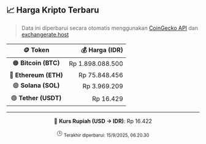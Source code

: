 

<!-- HARGA_KRIPTO -->
## 📈 Harga Kripto Terbaru

> Data ini diperbarui secara otomatis menggunakan [CoinGecko API](https://www.coingecko.com/) dan [exchangerate.host](https://exchangerate.host/)

<div align="center">

| 🪙 Token | 💰 Harga (IDR) |
|:------:|---------------:|
| 🟠 **Bitcoin (BTC)**   | Rp 1.898.088.500 |
| 🔵 **Ethereum (ETH)**  | Rp 75.848.456 |
| 🟣 **Solana (SOL)**    | Rp 3.969.209 |
| 🟢 **Tether (USDT)**   | Rp 16.429 |

---

💱 **Kurs Rupiah (USD → IDR)**: Rp 16.422

🕒 <sub>Terakhir diperbarui: 15/9/2025, 06.20.30</sub>

</div>
<!-- /HARGA_KRIPTO -->